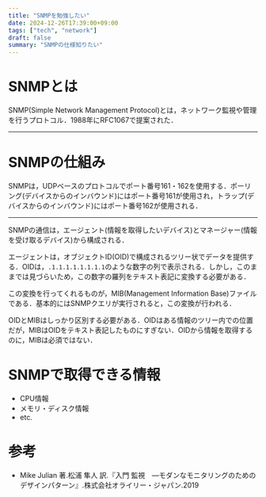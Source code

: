 ```yaml
---
title: "SNMPを勉強したい"
date: 2024-12-26T17:39:00+09:00
tags: ["tech", "network"]
draft: false
summary: "SNMPの仕様知りたい"
---
```


# SNMPとは
SNMP(Simple Network Management Protocol)とは，ネットワーク監視や管理を行うプロトコル．1988年にRFC1067で提案された．

--- 

# SNMPの仕組み
SNMPは，UDPベースのプロトコルでポート番号161・162を使用する．ポーリング(デバイスからのインバウンド)にはポート番号161が使用され，トラップ(デバイスからのインバウンド)にはポート番号162が使用される．

---

SNMPの通信は，エージェント(情報を取得したいデバイス)とマネージャー(情報を受け取るデバイス)から構成される．
  
エージェントは，オブジェクトID(OID)で構成されるツリー状でデータを提供する．OIDは，```.1.1.1.1.1.1.1.1```のような数字の列で表示される．しかし，このままでは見づらいため，この数字の羅列をテキスト表記に変換する必要がある．

この変換を行ってくれるものが，MIB(Management Information Base)ファイルである．基本的にはSNMPクエリが実行されると，この変換が行われる．

OIDとMIBはしっかり区別する必要がある．OIDはある情報のツリー内での位置だが，MIBはOIDをテキスト表記したものにすぎない．OIDから情報を取得するのに，MIBは必須ではない．

# SNMPで取得できる情報
- CPU情報
- メモリ・ディスク情報
- etc.

# 参考
- Mike Julian 著.松浦 隼人 訳.『入門 監視　―モダンなモニタリングのためのデザインパターン』.株式会社オライリー・ジャパン.2019